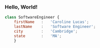 ### Hello, World! 
```js 
class SoftwareEngineer {
    firstName   :   'Caroline Lucas';
    lastName    :   'Software Engineer';
    city        :   'Cambridge'; 
    state       :   'MA';
    }
```  

